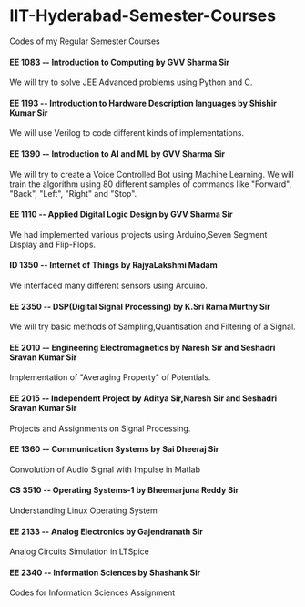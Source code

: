 # IIT-Hyderabad-Semester-Courses
Codes of my Regular Semester Courses

#### EE 1083 -- Introduction to Computing by GVV Sharma Sir

We will try to solve JEE Advanced problems using Python and C.

#### EE 1193 -- Introduction to Hardware Description languages by Shishir Kumar Sir

We will use Verilog to code different kinds of implementations.

#### EE 1390 -- Introduction to AI and ML by GVV Sharma Sir

We will try to create a Voice Controlled Bot using Machine Learning. We will train the algorithm using 80 different samples of commands like "Forward", "Back", "Left", "Right" and "Stop".

#### EE 1110 -- Applied Digital Logic Design by GVV Sharma Sir

We had implemented various projects using Arduino,Seven Segment Display and Flip-Flops. 

#### ID 1350 -- Internet of Things by RajyaLakshmi Madam

We interfaced many different sensors using Arduino.

#### EE 2350 -- DSP(Digital Signal Processing) by K.Sri Rama Murthy Sir

We will try basic methods of Sampling,Quantisation and Filtering of a Signal.

#### EE 2010 -- Engineering Electromagnetics by Naresh Sir and Seshadri Sravan Kumar Sir

Implementation of "Averaging Property" of Potentials.

#### EE 2015 -- Independent Project by Aditya Sir,Naresh Sir and Seshadri Sravan Kumar Sir

Projects and Assignments on Signal Processing.

#### EE 1360 -- Communication Systems by Sai Dheeraj Sir

Convolution of Audio Signal with Impulse in Matlab

#### CS 3510 -- Operating Systems-1 by Bheemarjuna Reddy Sir

Understanding Linux Operating System

#### EE 2133 -- Analog Electronics by Gajendranath Sir

Analog Circuits Simulation in LTSpice

#### EE 2340 -- Information Sciences by Shashank Sir

Codes for Information Sciences Assignment
